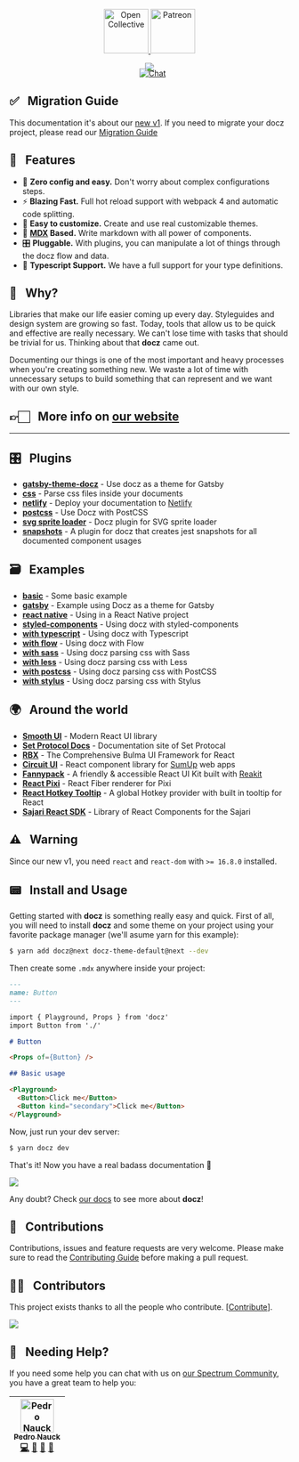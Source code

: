 <p align="center">
  <a href="https://opencollective.com/docz" target="_blank">
    <img src="https://cdn-std.dprcdn.net/files/acc_649651/Q5nVhT" height="80" alt="Open Collective">
  </a>
  <a href="https://www.patreon.com/pedronauck" target="_blank">
    <img src="https://cdn-std.dprcdn.net/files/acc_649651/plrSCT" height="80" alt="Patreon">
  </a>
</p>

<p align="center" style="margin-bottom: -20px">
  <img src="https://cdn-std.dprcdn.net/files/acc_649651/BSPk3z">
</p>

<p align="center">
  <img src="https://badgen.net/npm/v/docz" alt="">
  <img src="https://badgen.net/badge/license/MIT/blue" alt="">
  <img src="https://badgen.net/npm/dt/docz" alt="">
  <a href="http://feedback.docz.site/roadmap">
    <img src="https://img.shields.io/badge/check-our%20roadmap-5362F5.svg" alt="Chat">
  </a>
</p>

## ✅️ &nbsp; Migration Guide

This documentation it's about our [new v1](https://github.com/pedronauck/docz/pull/656). If you need to migrate your docz project, please read our [Migration Guide](/MIGRATION_GUIDE.md)

## 🎩 &nbsp; Features

- 🧘 **Zero config and easy.** Don't worry about complex configurations steps.
- ⚡️ **Blazing Fast.** Full hot reload support with webpack 4 and automatic code splitting.
- 💅 **Easy to customize.** Create and use real customizable themes.
- 📝 **[MDX](https://github.com/mdx-js/mdx) Based.** Write markdown with all power of components.
- 🎛 **Pluggable.** With plugins, you can manipulate a lot of things through the docz flow and data.
- 🔐 **Typescript Support.** We have a full support for your type definitions.

## 🤔 &nbsp; Why?

Libraries that make our life easier coming up every day. Styleguides and design system are growing so fast. Today, tools that allow us to be quick and effective are really necessary. We can't lose time with tasks that should be trivial for us. Thinking about that **docz** came out.

Documenting our things is one of the most important and heavy processes when you're creating something new. We waste a lot of time with unnecessary setups to build something that can represent and we want with our own style.

## 👉🏻 &nbsp; More info on [our website](https://docz.site)

---

## 🎛 &nbsp; Plugins

- **[gatsby-theme-docz](https://github.com/pedronauck/docz/tree/master/core/gatsby-theme-docz)** - Use docz as a theme for Gatsby
- **[css](https://github.com/pedronauck/docz-plugin-css)** - Parse css files inside your documents
- **[netlify](https://github.com/nicholasess/docz-plugin-netlify)** - Deploy your documentation to [Netlify](http://netlify.com/)
- **[postcss](https://github.com/andreasonny83/docz-plugin-postcss)** - Use Docz with PostCSS
- **[svg sprite loader](https://github.com/trustedhousesitters/docz-plugin-svg-sprite-loader)** - Docz plugin for SVG sprite loader
- **[snapshots](https://github.com/JosephConradBlack/docz-plugin-snapshots)** - A plugin for docz that creates jest snapshots for all documented component usages

## 🗃 &nbsp; Examples

- **[basic](https://github.com/pedronauck/docz/tree/master/examples/basic)** - Some basic example
- **[gatsby](https://github.com/pedronauck/docz/tree/master/examples/gatsby)** - Example using Docz as a theme for Gatsby
- **[react native](https://github.com/pedronauck/docz/tree/master/examples/react-native)** - Using in a React Native project
- **[styled-components](https://github.com/pedronauck/docz/tree/master/examples/styled-components)** - Using docz with styled-components
- **[with typescript](https://github.com/pedronauck/docz/tree/master/examples/typescript)** - Using docz with Typescript
- **[with flow](https://github.com/pedronauck/docz/tree/master/examples/flow)** - Using docz with Flow
- **[with sass](https://github.com/pedronauck/docz-plugin-css/tree/master/examples/css-sass)** - Using docz parsing css with Sass
- **[with less](https://github.com/pedronauck/docz-plugin-css/tree/master/examples/css-less)** - Using docz parsing css with Less
- **[with postcss](https://github.com/pedronauck/docz-plugin-css/tree/master/examples/css-postcss)** - Using docz parsing css with PostCSS
- **[with stylus](https://github.com/pedronauck/docz-plugin-css/tree/master/examples/css-stylus)** - Using docz parsing css with Stylus

## 🌍 &nbsp; Around the world

- **[Smooth UI](https://smooth-ui.smooth-code.com/)** - Modern React UI library
- **[Set Protocol Docs](https://docs.setprotocol.com/)** - Documentation site of Set Protocal
- **[RBX](https://dfee.github.io/rbx)** - The Comprehensive Bulma UI Framework for React
- **[Circuit UI](https://circuit.sumup.com/#/)** - React component library for [SumUp](https://sumup.com) web apps
- **[Fannypack](https://fannypack.style)** - A friendly & accessible React UI Kit built with [Reakit](https://reakit.io/)
- **[React Pixi](https://reactpixi.org/#/)** - React Fiber renderer for Pixi
- **[React Hotkey Tooltip](https://react-hotkey-tooltip.netlify.com/#/)** - A global Hotkey provider with built in tooltip for React
- **[Sajari React SDK](https://sajari-sdk-react.netlify.com/)** - Library of React Components for the Sajari

## ⚠️ &nbsp; Warning

Since our new v1, you need `react` and `react-dom` with `>= 16.8.0` installed.

## 📟 &nbsp; Install and Usage

Getting started with **docz** is something really easy and quick.
First of all, you will need to install **docz** and some theme on your project using your favorite package manager (we'll asume yarn for this example):

```bash
$ yarn add docz@next docz-theme-default@next --dev
```

Then create some `.mdx` anywhere inside your project:

```markdown
---
name: Button
---

import { Playground, Props } from 'docz'
import Button from './'

# Button

<Props of={Button} />

## Basic usage

<Playground>
  <Button>Click me</Button>
  <Button kind="secondary">Click me</Button>
</Playground>
```

Now, just run your dev server:

```bash
$ yarn docz dev
```

That's it! Now you have a real badass documentation 👊

![](https://cdn-std.dprcdn.net/files/acc_649651/7RRXv)

Any doubt? Check [our docs](http://docz.site) to see more about **docz**!

## 🤝 &nbsp; Contributions

Contributions, issues and feature requests are very welcome.
Please make sure to read the [Contributing Guide](/CONTRIBUTING.md) before making a pull request.

## 💪🏻 &nbsp; Contributors

This project exists thanks to all the people who contribute. [[Contribute](CONTRIBUTING.md)].

<a href="https://github.com/pedronauck/docz/graphs/contributors"><img src="https://opencollective.com/docz/contributors.svg?width=890&button=false" /></a>

## 💭 &nbsp; Needing Help?

If you need some help you can chat with us on [our Spectrum Community](https://spectrum.chat/docz), you have a great team to help you:

<!-- ALL-CONTRIBUTORS-LIST:START - Do not remove or modify this section -->
<!-- prettier-ignore -->
| [<img src="https://avatars3.githubusercontent.com/u/2029172?v=4" width="60px;" alt="Pedro Nauck"/><br /><sub><b>Pedro Nauck</b></sub>](https://github.com/pedronauck)<br />[💻](https://github.com/pedronauck/docz/commits?author=pedronauck "Code") [📖](https://github.com/pedronauck/docz/commits?author=pedronauck "Documentation") [🐛](https://github.com/pedronauck/docz/issues?q=author%3Apedronauck "Bug reports") [👀](#review-pedronauck "Reviewed Pull Requests") |
| :---: |

<!-- ALL-CONTRIBUTORS-LIST:END -->

